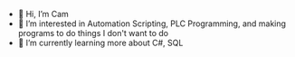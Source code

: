 - 👋 Hi, I’m Cam
- 👀 I’m interested in Automation Scripting, PLC Programming, and making programs to do things I don't want to do
- 🌱 I’m currently learning more about C#, SQL

<!---
Camgibso/Camgibso is a ✨ special ✨ repository because its `README.md` (this file) appears on your GitHub profile.
You can click the Preview link to take a look at your changes.
--->
